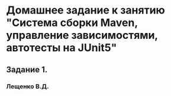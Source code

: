 # Домашнее задание к занятию "Система сборки Maven, управление зависимостями, автотесты на JUnit5"
## Задание 1.
### Лещенко В.Д.